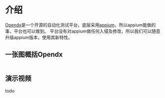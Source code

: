 # 介绍
[Opendx](https://github.com/opendx)是一个开源的自动化测试平台，底层采用[appium](https://github.com/appium)，所以appium能做的事，平台也可以做到。
平台没有对appium做任何入侵及修改，所以我们可以随意升级appium版本，使用其新特性。

## 一张图概括Opendx
<img :src="$withBase('/assets/dx.png')" class="zoom">

## 演示视频
todo